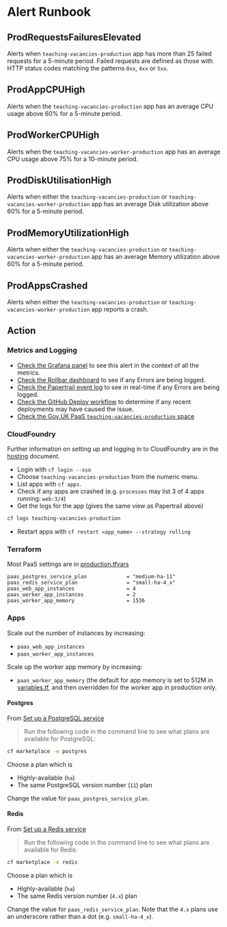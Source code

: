 # Alert Runbook

## ProdRequestsFailuresElevated

Alerts when `teaching-vacancies-production` app has more than 25 failed requests for a 5-minute period.
Failed requests are defined as those with HTTP status codes matching the patterns `0xx`, `4xx` or `5xx`.

## ProdAppCPUHigh

Alerts when the `teaching-vacancies-production` app has an average CPU usage above 60% for a 5-minute period.

## ProdWorkerCPUHigh

Alerts when the `teaching-vacancies-worker-production` app has an average CPU usage above 75% for a 10-minute period.

## ProdDiskUtilisationHigh

Alerts when either the `teaching-vacancies-production` or `teaching-vacancies-worker-production` app has an average Disk utilization above 60% for a 5-minute period.

## ProdMemoryUtilizationHigh

Alerts when either the `teaching-vacancies-production` or `teaching-vacancies-worker-production` app has an average Memory utilization above 60% for a 5-minute period.

## ProdAppsCrashed

Alerts when either the `teaching-vacancies-production` or `teaching-vacancies-worker-production` app reports a crash.

## Action

### Metrics and Logging

- [Check the Grafana panel](https://grafana-teaching-vacancies.london.cloudapps.digital/d/6Ac4lUWGk/teaching-vacancies-production?orgId=1&refresh=5s) to see this alert in the context of all the metrics.
- [Check the Rollbar dashboard](https://rollbar.com/dfe/teacher-vacancies/) to see if any Errors are being logged.
- [Check the Papertrail event log](https://papertrailapp.com/events) to see in real-time if any Errors are being logged.
- [Check the GitHub Deploy workflow](https://github.com/DFE-Digital/teaching-vacancies/actions?query=workflow%3ADeploy) to determine if any recent deployments may have caused the issue.
- [Check the Gov.UK PaaS `teaching-vacancies-production` space](https://admin.london.cloud.service.gov.uk/organisations/386a9502-d9b6-4aba-b3c3-ebe4fa3f963e/spaces/ebce88e9-8d3e-424b-8da3-c8dc0072b900/applications)

### CloudFoundry

Further information on setting up and logging in to CloudFoundry are in the [hosting](../hosting.md) document.

- Login with `cf login --sso`
- Choose `teaching-vacancies-production` from the numeric menu.
- List apps with `cf apps`.
- Check if any apps are crashed (e.g. `processes` may list 3 of 4 apps running: `web:3/4`)
- Get the logs for the app (gives the same view as Papertrail above)
```bash
cf logs teaching-vacancies-production
```
- Restart apps with `cf restart <app_name> --strategy rolling`

### Terraform

Most PaaS settings are in [production.tfvars](../terraform/workspace-variables/production.tfvars)

```
paas_postgres_service_plan             = "medium-ha-11"
paas_redis_service_plan                = "small-ha-4_x"
paas_web_app_instances                 = 4
paas_worker_app_instances              = 2
paas_worker_app_memory                 = 1536
```

### Apps

Scale out the number of instances by increasing:

- `paas_web_app_instances`
- `paas_worker_app_instances`

Scale up the worker app memory by increasing:

- `paas_worker_app_memory` (the default for app memory is set to 512M in [variables.tf](../terraform/app/paas/variables.tf), and then overridden for the worker app in production only.

#### Postgres

From [Set up a PostgreSQL service](https://docs.cloud.service.gov.uk/deploying_services/postgresql/#set-up-a-postgresql-service)
> Run the following code in the command line to see what plans are available for PostgreSQL:
```bash
cf marketplace -e postgres
```

Choose a plan which is
- Highly-available (`ha`)
- The same PostgreSQL version number (`11`) plan

Change the value for `paas_postgres_service_plan`.

#### Redis

From [Set up a Redis service](https://docs.cloud.service.gov.uk/deploying_services/redis/#set-up-a-redis-service)
> Run the following code in the command line to see what plans are available for Redis:
```bash
cf marketplace -e redis
```

Choose a plan which is
- Highly-available (`ha`)
- The same Redis version number (`4.x`) plan

Change the value for `paas_redis_service_plan`. Note that the `4.x` plans use an underscore rather than a dot (e.g. `small-ha-4_x`).
